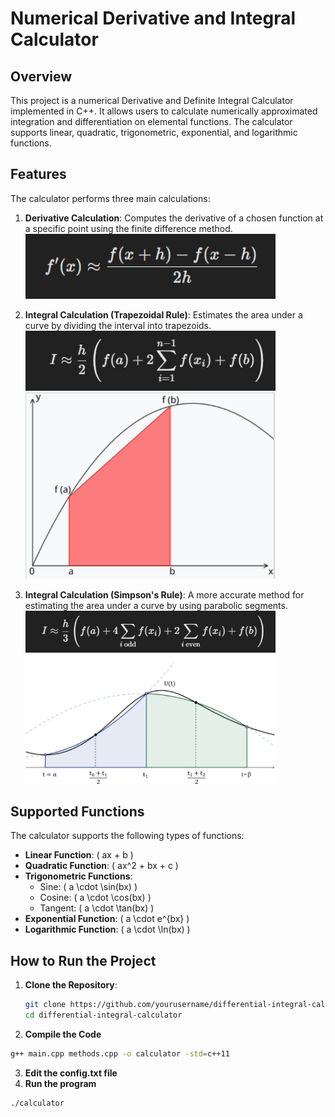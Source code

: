 # Numerical Derivative and Integral Calculator

## Overview

This project is a numerical Derivative and Definite Integral Calculator implemented in C++. It allows users to calculate numerically approximated integration and differentiation on elemental functions. The calculator supports linear, quadratic, trigonometric, exponential, and logarithmic functions.

## Features

The calculator performs three main calculations:

1. **Derivative Calculation**: Computes the derivative of a chosen function at a specific point using the finite difference method.
   <img src="deriv_form.png" alt="Derivative Formula" width="400"/>

3. **Integral Calculation (Trapezoidal Rule)**: Estimates the area under a curve by dividing the interval into trapezoids.
   <img src="trap_form.png" alt="Trapezoidal Rule Formula" width="400"/>
   <img src="trap.png" alt="Trapezoidal Rule" width="400"/>

5. **Integral Calculation (Simpson's Rule)**: A more accurate method for estimating the area under a curve by using parabolic segments.
   <img src="simp_form.png" alt="Simpson's Rule Formula" width="400"/>
   <img src="simp.png" alt="Simpson's Rule" width="400"/>

   

## Supported Functions

The calculator supports the following types of functions:

- **Linear Function**: \( ax + b \)
- **Quadratic Function**: \( ax^2 + bx + c \)
- **Trigonometric Functions**: 
  - Sine: \( a \cdot \sin(bx) \)
  - Cosine: \( a \cdot \cos(bx) \)
  - Tangent: \( a \cdot \tan(bx) \)
- **Exponential Function**: \( a \cdot e^{bx} \)
- **Logarithmic Function**: \( a \cdot \ln(bx) \)

## How to Run the Project

1. **Clone the Repository**:
   ```bash
   git clone https://github.com/yourusername/differential-integral-calculator.git
   cd differential-integral-calculator
   ```
2. **Compile the Code**
  ```bash
  g++ main.cpp methods.cpp -o calculator -std=c++11
  ```
3. **Edit the config.txt file**
2. **Run the program**
  ```bash
  ./calculator
  ```
   
